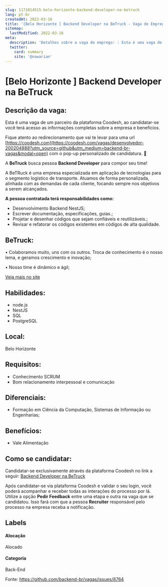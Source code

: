 ```yaml
---
slug: 1171014515-belo-horizonte-backend-developer-na-betruck
lang: pt-br
createdAt: 2022-03-16
title: '[Belo Horizonte ] Backend Developer na BeTruck - Vaga de Emprego'
sitemap:
  lastModified: 2022-03-16
meta:
  description: 'Detalhes sobre a vaga de emprego: : Esta é uma vaga de um parceiro da plataforma Coodesh, ao candidatar-se você terá acesso as informações completas sobre a empresa e benefícios.  Fique atento ao redirecionamento que vai te levar para uma url [https://coodesh.com](https://coodesh.com/vagas/desenvolvedor-200204888?utm_source=github&utm_medium=backend-br-vagas&modal=open) com o pop-up personalizado de candidatura. 👋 <p>A <strong>BeTruck</strong> busca pessoa <strong>Backend Developer</strong> para compor seu time!</p> <p>A BeTRuck é uma empresa especializada em aplicação de tecnologias para o segmento logístico de transporte. Atuamos de forma personalizada, alinhada com as demandas de cada cliente, focando sempre nos objetivos a serem alcançados.</p> <p><strong>A pessoa contratada terá responsabilidades como:</strong></p> <ul> <li>Desenvolvimento Backend NestJS;</li> <li>Escrever documentação, especificações, guias.;</li> <li>Projetar e desenhar códigos que sejam confiáveis e reutilizáveis.;</li> <li>Revisar e refatorar os códigos existentes em códigos de alta qualidade.</li> </ul> <p></p> <p></p> <p></p> <p></p> <p></p> <p></p> <p></p>'
  twitter:
    card: summary
    site: '@nawarian'
---
```


# [Belo Horizonte ] Backend Developer na BeTruck

## Descrição da vaga: 
Esta é uma vaga de um parceiro da plataforma Coodesh, ao candidatar-se você terá acesso as informações completas sobre a empresa e benefícios.


Fique atento ao redirecionamento que vai te levar para uma url [https://coodesh.com](https://coodesh.com/vagas/desenvolvedor-200204888?utm_source=github&utm_medium=backend-br-vagas&modal=open) com o pop-up personalizado de candidatura. 👋
<p>A <strong>BeTruck</strong> busca pessoa <strong>Backend Developer</strong> para compor seu time!</p>
<p>A BeTRuck é uma empresa especializada em aplicação de tecnologias para o segmento logístico de transporte. Atuamos de forma personalizada, alinhada com as demandas de cada cliente, focando sempre nos objetivos a serem alcançados.</p>
<p><strong>A pessoa contratada terá responsabilidades como:</strong></p>
<ul>
<li>Desenvolvimento Backend NestJS;</li>
<li>Escrever documentação, especificações, guias.;</li>
<li>Projetar e desenhar códigos que sejam confiáveis e reutilizáveis.;</li>
<li>Revisar e refatorar os códigos existentes em códigos de alta qualidade.</li>
</ul>
<p></p>
<p></p>
<p></p>
<p></p>
<p></p>
<p></p>
<p></p>

## BeTruck: 
 <p>• Colaboramos muito, uns com os outros. Troca de conhecimento é o nosso lema, e geramos crescimento e inovação;</p>
<p>• Nosso time é dinâmico e ágil;</p><a href='https://coodesh.com/empresas/betruck'>Veja mais no site</a>

 ## Habilidades: 
 - node.js 
- NestJS 
- SQL 
- PostgreSQL
## Local: 
 Belo Horizonte 
## Requisitos: 
 - Conhecimento SCRUM 
- Bom relacionamento interpessoal e comunicação
## Diferenciais: 
 - Formação em Ciência da Computação, Sistemas de Informação ou Engenharias;
## Benefícios: 
 - Vale Alimentação
## Como se candidatar:
Candidatar-se exclusivamente através da plataforma Coodesh no link a seguir: [Backend Developer na BeTruck](https://coodesh.com/vagas/desenvolvedor-200204888?utm_source=github&utm_medium=backend-br-vagas&modal=open)


Após candidatar-se via plataforma Coodesh e validar o seu login, você poderá acompanhar e receber todas as interações do processo por lá. Utilize a opção **Pedir Feedback** entre uma etapa e outra na vaga que se candidatou. Isso fará com que a pessoa **Recruiter** responsável pelo processo na empresa receba a notificação.
## Labels
#### Alocação
Alocado
#### Categoria
Back-End

Fonte: https://github.com/backend-br/vagas/issues/8764